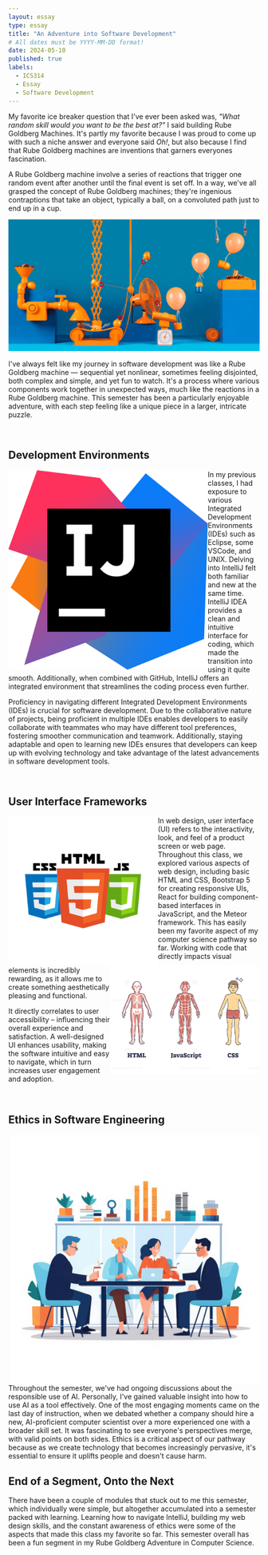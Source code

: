 ```yaml
---
layout: essay
type: essay
title: "An Adventure into Software Development"
# All dates must be YYYY-MM-DD format!
date: 2024-05-10
published: true
labels:
  - ICS314
  - Essay
  - Software Development
---
```


My favorite ice breaker question that I've ever been asked was, *"What random skill would you want to be the best at?"* I said building Rube Goldberg Machines. It's partly my favorite because I was proud to come up with such a niche answer and everyone said *Oh!*, but also because I find that Rube Goldberg machines are inventions that garners everyones fascination.

A Rube Goldberg machine involve a series of reactions that trigger one random event after another until the final event is set off. In a way, we've all grasped the concept of Rube Goldberg machines; they're ingenious contraptions that take an object, typically a ball, on a convoluted path just to end up in a cup. 

<div align="center">
  <img width=700px src="../img/essay_pics/rgm-adventure/rgm-adventure-1.png">
</div>

I've always felt like my journey in software development was like a Rube Goldberg machine — sequential yet nonlinear, sometimes feeling disjointed, both complex and simple, and yet fun to watch. It's a process where various components work together in unexpected ways, much like the reactions in a Rube Goldberg machine. This semester has been a particularly enjoyable adventure, with each step feeling like a unique piece in a larger, intricate puzzle.

<br>

## Development Environments

<img align="left" width=400px src="../img/essay_pics/rgm-adventure/rgm-adventure_2.png">

In my previous classes, I had exposure to various Integrated Development Environments (IDEs) such as Eclipse, some VSCode, and UNIX. Delving into IntelliJ felt both familiar and new at the same time. IntelliJ IDEA provides a clean and intuitive interface for coding, which made the transition into using it quite smooth. Additionally, when combined with GitHub, IntelliJ offers an integrated environment that streamlines the coding process even further. 

Proficiency in navigating different Integrated Development Environments (IDEs) is crucial for software development. Due to the collaborative nature of projects, being proficient in multiple IDEs enables developers to easily collaborate with teammates who may have different tool preferences, fostering smoother communication and teamwork. Additionally, staying adaptable and open to learning new IDEs ensures that developers can keep up with evolving technology and take advantage of the latest advancements in software development tools.

<br>

## User Interface Frameworks

<img align="left" width=300px src="../img/essay_pics/rgm-adventure/rgm-adventure-6.png">
<img align="right" width=300px src="../img/essay_pics/rgm-adventure/rgm-adventure-5.webp">

In web design, user interface (UI) refers to the interactivity, look, and feel of a product screen or web page. 
Throughout this class, we explored various aspects of web design, including basic HTML and CSS, Bootstrap 5 for creating responsive UIs, React for building component-based interfaces in JavaScript, and the Meteor framework. This has easily been my favorite aspect of my computer science pathway so far. Working with code that directly impacts visual elements is incredibly rewarding, as it allows me to create something aesthetically pleasing and functional.

It directly correlates to user accessibility – influencing their overall experience and satisfaction. A well-designed UI enhances usability, making the software intuitive and easy to navigate, which in turn increases user engagement and adoption.

<br>

## Ethics in Software Engineering

<img align="right" width="500px" src="../img/essay_pics/rgm-adventure/rgm-adventure-4.webp">

Throughout the semester, we've had ongoing discussions about the responsible use of AI. Personally, I've gained valuable insight into how to use AI as a tool effectively. One of the most engaging moments came on the last day of instruction, when we debated whether a company should hire a new, AI-proficient computer scientist over a more experienced one with a broader skill set. It was fascinating to see everyone's perspectives merge, with valid points on both sides. Ethics is a critical aspect of our pathway because as we create technology that becomes increasingly pervasive, it's essential to ensure it uplifts people and doesn't cause harm.

## End of a Segment, Onto the Next

There have been a couple of modules that stuck out to me this semester, which individually were simple, but altogether accumulated into a semester packed with learning. Learning how to navigate IntelliJ, building my web design skills, and the constant awareness of ethics were some of the aspects that made this class my favorite so far. This semester overall has been a fun segment in my Rube Goldberg Adventure in Computer Science.

